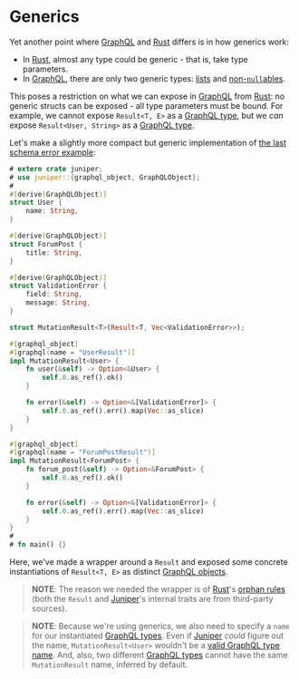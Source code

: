 Generics
========

Yet another point where [GraphQL] and [Rust] differs is in how generics work:
- In [Rust], almost any type could be generic - that is, take type parameters. 
- In [GraphQL], there are only two generic types: [lists][1] and [non-`null`ables][2].

This poses a restriction on what we can expose in [GraphQL] from [Rust]: no generic structs can be exposed - all type parameters must be bound. For example, we cannot expose `Result<T, E>` as a [GraphQL type][0], but we _can_ expose `Result<User, String>` as a [GraphQL type][0].

Let's make a slightly more compact but generic implementation of [the last schema error example](error/schema.md#example-non-struct-objects):
```rust
# extern crate juniper;
# use juniper::{graphql_object, GraphQLObject};
#
#[derive(GraphQLObject)] 
struct User { 
    name: String, 
}

#[derive(GraphQLObject)] 
struct ForumPost { 
    title: String,
}

#[derive(GraphQLObject)]
struct ValidationError {
    field: String,
    message: String,
}

struct MutationResult<T>(Result<T, Vec<ValidationError>>);

#[graphql_object]
#[graphql(name = "UserResult")]
impl MutationResult<User> {
    fn user(&self) -> Option<&User> {
        self.0.as_ref().ok()
    }

    fn error(&self) -> Option<&[ValidationError]> {
        self.0.as_ref().err().map(Vec::as_slice)
    }
}

#[graphql_object]
#[graphql(name = "ForumPostResult")]
impl MutationResult<ForumPost> {
    fn forum_post(&self) -> Option<&ForumPost> {
        self.0.as_ref().ok()
    }

    fn error(&self) -> Option<&[ValidationError]> {
        self.0.as_ref().err().map(Vec::as_slice)
    }
}
#
# fn main() {}
```

Here, we've made a wrapper around a `Result` and exposed some concrete instantiations of `Result<T, E>` as distinct [GraphQL objects][3]. 

> **NOTE**: The reason we needed the wrapper is of [Rust]'s [orphan rules][10] (both the `Result` and [Juniper]'s internal traits are from third-party sources).

> **NOTE**: Because we're using generics, we also need to specify a `name` for our instantiated [GraphQL types][0]. Even if [Juniper] _could_ figure out the name, `MutationResult<User>` wouldn't be a [valid GraphQL type name][4]. And, also, two different [GraphQL types][0] cannot have the same `MutationResult` name, inferred by default.




[GraphQL]: https://graphql.org
[Juniper]: https://docs.rs/juniper
[Rust]: https://www.rust-lang.org

[0]: https://spec.graphql.org/October2021#sec-Types
[1]: https://spec.graphql.org/October2021#sec-List
[2]: https://spec.graphql.org/October2021#sec-Non-Null
[3]: https://spec.graphql.org/October2021#sec-Objects
[4]: https://spec.graphql.org/October2021#sec-Names
[10]: https://doc.rust-lang.org/reference/items/implementations.html#trait-implementation-coherence
